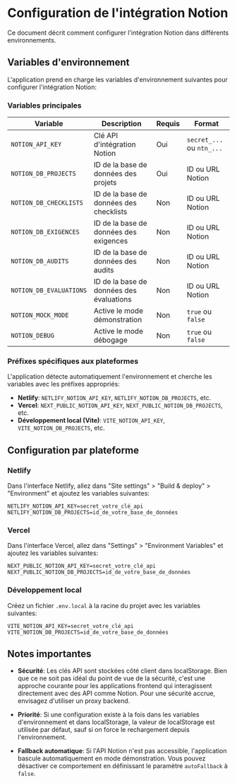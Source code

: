 
# Configuration de l'intégration Notion

Ce document décrit comment configurer l'intégration Notion dans différents environnements.

## Variables d'environnement

L'application prend en charge les variables d'environnement suivantes pour configurer l'intégration Notion:

### Variables principales

| Variable | Description | Requis | Format |
|----------|-------------|--------|--------|
| `NOTION_API_KEY` | Clé API d'intégration Notion | Oui | `secret_...` ou `ntn_...` |
| `NOTION_DB_PROJECTS` | ID de la base de données des projets | Oui | ID ou URL Notion |
| `NOTION_DB_CHECKLISTS` | ID de la base de données des checklists | Non | ID ou URL Notion |
| `NOTION_DB_EXIGENCES` | ID de la base de données des exigences | Non | ID ou URL Notion |
| `NOTION_DB_AUDITS` | ID de la base de données des audits | Non | ID ou URL Notion |
| `NOTION_DB_EVALUATIONS` | ID de la base de données des évaluations | Non | ID ou URL Notion |
| `NOTION_MOCK_MODE` | Active le mode démonstration | Non | `true` ou `false` |
| `NOTION_DEBUG` | Active le mode débogage | Non | `true` ou `false` |

### Préfixes spécifiques aux plateformes

L'application détecte automatiquement l'environnement et cherche les variables avec les préfixes appropriés:

- **Netlify**: `NETLIFY_NOTION_API_KEY`, `NETLIFY_NOTION_DB_PROJECTS`, etc.
- **Vercel**: `NEXT_PUBLIC_NOTION_API_KEY`, `NEXT_PUBLIC_NOTION_DB_PROJECTS`, etc.
- **Développement local (Vite)**: `VITE_NOTION_API_KEY`, `VITE_NOTION_DB_PROJECTS`, etc.

## Configuration par plateforme

### Netlify

Dans l'interface Netlify, allez dans "Site settings" > "Build & deploy" > "Environment" et ajoutez les variables suivantes:

```
NETLIFY_NOTION_API_KEY=secret_votre_clé_api
NETLIFY_NOTION_DB_PROJECTS=id_de_votre_base_de_données
```

### Vercel

Dans l'interface Vercel, allez dans "Settings" > "Environment Variables" et ajoutez les variables suivantes:

```
NEXT_PUBLIC_NOTION_API_KEY=secret_votre_clé_api
NEXT_PUBLIC_NOTION_DB_PROJECTS=id_de_votre_base_de_données
```

### Développement local

Créez un fichier `.env.local` à la racine du projet avec les variables suivantes:

```
VITE_NOTION_API_KEY=secret_votre_clé_api
VITE_NOTION_DB_PROJECTS=id_de_votre_base_de_données
```

## Notes importantes

- **Sécurité**: Les clés API sont stockées côté client dans localStorage. Bien que ce ne soit pas idéal du point de vue de la sécurité, c'est une approche courante pour les applications frontend qui interagissent directement avec des API comme Notion. Pour une sécurité accrue, envisagez d'utiliser un proxy backend.

- **Priorité**: Si une configuration existe à la fois dans les variables d'environnement et dans localStorage, la valeur de localStorage est utilisée par défaut, sauf si on force le rechargement depuis l'environnement.

- **Fallback automatique**: Si l'API Notion n'est pas accessible, l'application bascule automatiquement en mode démonstration. Vous pouvez désactiver ce comportement en définissant le paramètre `autoFallback` à `false`.
